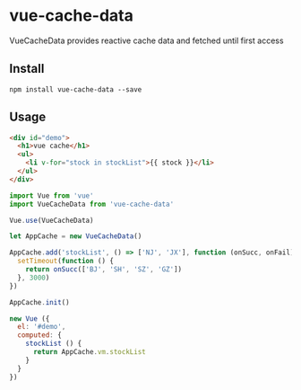 # vue-cache-data
VueCacheData provides reactive cache data and fetched until first access

## Install
`npm install vue-cache-data --save`

## Usage
```html
<div id="demo">
  <h1>vue cache</h1>
  <ul>
    <li v-for="stock in stockList">{{ stock }}</li>
  </ul>
</div>
```
```javascript
import Vue from 'vue'
import VueCacheData from 'vue-cache-data'

Vue.use(VueCacheData)

let AppCache = new VueCacheData()

AppCache.add('stockList', () => ['NJ', 'JX'], function (onSucc, onFail) {
  setTimeout(function () {
    return onSucc(['BJ', 'SH', 'SZ', 'GZ'])
  }, 3000)
})

AppCache.init()

new Vue ({
  el: '#demo',
  computed: {
    stockList () {
      return AppCache.vm.stockList
    }
  }
})
```
